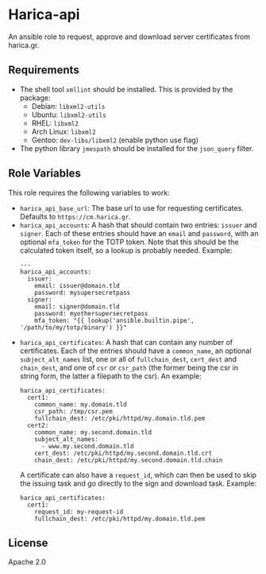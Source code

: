 Harica-api
=========

An ansible role to request, approve and download server certificates from harica.gr.

Requirements
------------

- The shell tool `xmllint` should be installed. This is provided by the package:
  - Debian: `libxml2-utils`
  - Ubuntu: `libxml2-utils`
  - RHEL: `libxml2`
  - Arch Linux: `libxml2`
  - Gentoo: `dev-libs/libxml2` (enable python use flag)
- The python library `jmespath` should be installed for the `json_query` filter.

Role Variables
--------------

This role requires the following variables to work:
- `harica_api_base_url`: The base url to use for requesting certificates. Defaults to `https://cm.harica.gr`.
- `harica_api_accounts`: A hash that should contain two entries: `issuer` and `signer`. Each of these entries should have an `email` and `password`, with an optional `mfa_token` for the TOTP token. Note that this should be the calculated token itself, so a lookup is probably needed. Example:
  ```
  ---
  harica_api_accounts:
    issuer:
      email: issuer@domain.tld
      password: mysupersecretpass
    signer:
      email: signer@domain.tld
      password: myothersupersecretpass
      mfa_token: "{{ lookup('ansible.builtin.pipe', '/path/to/my/totp/binary') }}"
  ```
- `harica_api_certificates`: A hash that can contain any number of certificates. Each of the entries should have a `common_name`, an optional `subject_alt_names` list, one or all of `fullchain_dest`, `cert_dest` and `chain_dest`, and one of `csr` or `csr_path` (the former being the csr in string form, the latter a filepath to the csr). An example:
  ```
  harica_api_certificates:
    cert1:
      common_name: my.domain.tld
      csr_path: /tmp/csr.pem
      fullchain_dest: /etc/pki/httpd/my.domain.tld.pem
    cert2:
      common_name: my.second.domain.tld
      subject_alt_names:
        - www.my.second.domain.tld
      cert_dest: /etc/pki/httpd/my.second.domain.tld.crt
      chain_dest: /etc/pki/httpd/my.second.domain.tld.chain
  ```
  A certificate can also have a `request_id`, which can then be used to skip the issuing task and go directly to the sign and download task. Example:
  ```
  harica_api_certificates:
    cert1:
      request_id: my-request-id
      fullchain_dest: /etc/pki/httpd/my.domain.tld.pem
   ```

License
-------

Apache 2.0
